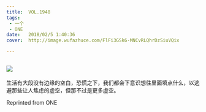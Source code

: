 ```yaml
---
title:	VOL.1948
tags:
 - 一个
 - ONE
date:	2018/02/5 1:40:36
cover:	http://image.wufazhuce.com/FlFi3GSk6-MNCvRLQhrDzSiuVQix

---
```

![](http://image.wufazhuce.com/FlFi3GSk6-MNCvRLQhrDzSiuVQix)
---

生活有大段没有边缘的空白，恐慌之下，我们都会下意识想往里面填点什么，以逃避那些让人焦虑的虚空，但那不过是更多虚空。
 
Reprinted from ONE
